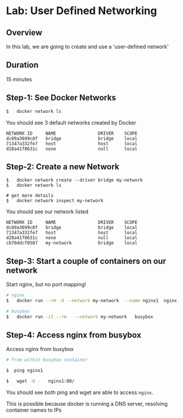 <link rel='stylesheet' href='../assets/css/main.css'/>

# Lab: User Defined Networking

## Overview

In this lab, we are going to create and use a 'user-defined network'

## Duration 

15 minutes

## Step-1: See Docker Networks

```bash
$   docker network ls
```

You should see 3 default networks created by Docker

```console
NETWORK ID     NAME                DRIVER    SCOPE
dc09a3699c8f   bridge              bridge    local
71347a332fe7   host                host      local
d28a41f8631c   none                null      local
```

## Step-2: Create a new Network

```docker
$   docker network create --driver bridge my-network
$   docker network ls

# get more details
$   docker network inspect my-network
```

You should see our network listed


```console
NETWORK ID     NAME                DRIVER    SCOPE
dc09a3699c8f   bridge              bridge    local
71347a332fe7   host                host      local
d28a41f8631c   none                null      local
cb70ddcf0587   my-network          bridge    local
```

## Step-3: Start a couple of containers on our network

Start nginx, but no port mapping!

```bash
# nginx
$   docker run --rm -d --network my-network  --name nginx1  nginx

# busybox
$   docker run -it --rm   --network my-network   busybox
```

## Step-4: Access nginx from busybox

Access nginx from busybox

```bash
# from within busybox container

$  ping nginx1

$   wget -O -   nginx1:80/
```

You should see both ping and wget are able to access `nginx`. 

This is possible because docker is running a DNS server, resolving container names to IPs
